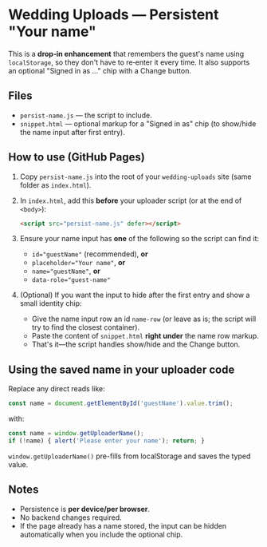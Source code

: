 
# Wedding Uploads — Persistent "Your name"

This is a **drop‑in enhancement** that remembers the guest's name using `localStorage`, so they don't have to re‑enter it every time. It also supports an optional "Signed in as …" chip with a Change button.

## Files
- `persist-name.js` — the script to include.
- `snippet.html` — optional markup for a "Signed in as" chip (to show/hide the name input after first entry).

## How to use (GitHub Pages)
1. Copy `persist-name.js` into the root of your `wedding-uploads` site (same folder as `index.html`).
2. In `index.html`, add this **before** your uploader script (or at the end of `<body>`):
   ```html
   <script src="persist-name.js" defer></script>
   ```
3. Ensure your name input has **one** of the following so the script can find it:
   - `id="guestName"` (recommended), **or**
   - `placeholder="Your name"`, **or**
   - `name="guestName"`, **or**
   - `data-role="guest-name"`

4. (Optional) If you want the input to hide after the first entry and show a small identity chip:
   - Give the name input row an id `name-row` (or leave as is; the script will try to find the closest container).
   - Paste the content of `snippet.html` **right under** the name row markup.
   - That's it—the script handles show/hide and the Change button.

## Using the saved name in your uploader code
Replace any direct reads like:
```js
const name = document.getElementById('guestName').value.trim();
```
with:
```js
const name = window.getUploaderName();
if (!name) { alert('Please enter your name'); return; }
```
`window.getUploaderName()` pre-fills from localStorage and saves the typed value.

## Notes
- Persistence is **per device/per browser**.
- No backend changes required.
- If the page already has a name stored, the input can be hidden automatically when you include the optional chip.

